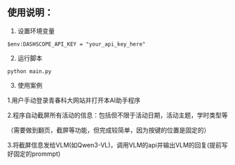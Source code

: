 ## 使用说明：
1. 设置环境变量
```
$env:DASHSCOPE_API_KEY = "your_api_key_here"
```

2. 运行脚本
```
python main.py
```

3. 使用案例

1.用户手动登录青春科大网站并打开本AI助手程序

2.程序自动截屏所有活动的信息：包括但不限于活动日期，活动主题，学时类型等

（需要做到翻页，截屏等功能，但完成较简单，因为按键的位置是固定的）

3.将截屏信息发给VLM(如Qwen3-VL)，调用VLM的api并输出VLM的回复(提前写好固定的prommpt)